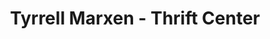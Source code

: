 ---
title: "Tyrrell Marxen - Thrift Center"
url: /flagstaff/tyrrell-marxen-thrift-center/
shop: car
---